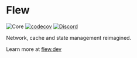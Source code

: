 # Flew

![Core](https://github.com/intenseloop/flew/actions/workflows/core.yml/badge.svg) [![codecov](https://codecov.io/gh/intenseloop/flew/branch/master/graph/badge.svg?token=XZNZNA2GLB)](https://codecov.io/gh/intenseloop/flew) [![Discord](https://img.shields.io/discord/943273819857100820.svg?label=&logo=discord&logoColor=ffffff&color=7389D8&labelColor=6A7EC2)](https://discord.gg/mUZUD2QY6B)

Network, cache and state management reimagined.

Learn more at [flew.dev](https://flew.dev)
